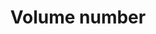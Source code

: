 ---
title: 'Volume number'
field: 'is.extent.volume'
slug: 'global-volume-number'
description: 'Journal article volume number'
required: False
module: 'Form'
cluster: 'Global'
policy: 'Free value. Single value only.'
layout: 'home'
---